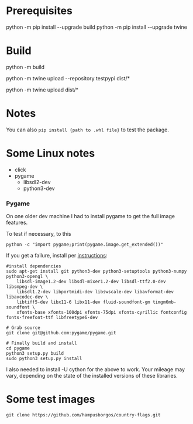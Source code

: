 # Prerequisites
python -m pip install --upgrade build
python -m pip install  --upgrade twine


# Build
python -m build


python  -m twine upload --repository testpypi dist/*


python  -m twine upload  dist/*

# Notes
You can also `pip install {path to .whl file}` to test the package.



# Some Linux notes
- click
- pygame
  - libsdl2-dev
  - python3-dev


### Pygame  
On one older dev machine I had to install pygame to get the full image features.  

To test if necessary, to this 

    python -c "import pygame;print(pygame.image.get_extended())"

If you get a failure, install per [instructions](https://www.pygame.org/wiki/CompileUbuntu?parent=#Python%203.x): 

    #install dependencies
    sudo apt-get install git python3-dev python3-setuptools python3-numpy python3-opengl \
        libsdl-image1.2-dev libsdl-mixer1.2-dev libsdl-ttf2.0-dev libsmpeg-dev \
        libsdl1.2-dev libportmidi-dev libswscale-dev libavformat-dev libavcodec-dev \
        libtiff5-dev libx11-6 libx11-dev fluid-soundfont-gm timgm6mb-soundfont \
        xfonts-base xfonts-100dpi xfonts-75dpi xfonts-cyrillic fontconfig fonts-freefont-ttf libfreetype6-dev

    # Grab source
    git clone git@github.com:pygame/pygame.git

    # Finally build and install
    cd pygame
    python3 setup.py build
    sudo python3 setup.py install


I also needed to install -U cython for the above to work. Your mileage may vary, depending on the state of the installed versions of these libraries.


# Some test images
```
git clone https://github.com/hampusborgos/country-flags.git
```
